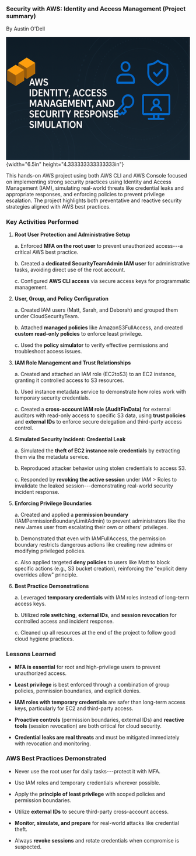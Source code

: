 ### **Security with AWS: Identity and Access Management (Project summary)**

By Austin O'Dell

![](SecWithAWSIAMMedia//c70cc96f8b9a6cb9338e8721035803b74ba9db11.png){width="6.5in"
height="4.333333333333333in"}

This hands-on AWS project using both AWS CLI and AWS Console focused on
implementing strong security practices using Identity and Access
Management (IAM), simulating real-world threats like credential leaks
and appropriate responses, and enforcing policies to prevent privilege
escalation. The project highlights both preventative and reactive
security strategies aligned with AWS best practices.

### **Key Activities Performed**

1.  **Root User Protection and Administrative Setup**

    a.  Enforced **MFA on the root user** to prevent unauthorized
        access---a critical AWS best practice.

    b.  Created a **dedicated SecurityTeamAdmin IAM user** for
        administrative tasks, avoiding direct use of the root account.

    c.  Configured **AWS CLI access** via secure access keys for
        programmatic management.

2.  **User, Group, and Policy Configuration**

    a.  Created IAM users (Matt, Sarah, and Deborah) and grouped them
        under CloudSecurityTeam.

    b.  Attached **managed policies** like AmazonS3FullAccess, and
        created **custom read-only policies** to enforce least
        privilege.

    c.  Used the **policy simulator** to verify effective permissions
        and troubleshoot access issues.

3.  **IAM Role Management and Trust Relationships**

    a.  Created and attached an IAM role (EC2toS3) to an EC2 instance,
        granting it controlled access to S3 resources.

    b.  Used instance metadata service to demonstrate how roles work
        with temporary security credentials.

    c.  Created a **cross-account IAM role (AuditFinData)** for external
        auditors with read-only access to specific S3 data, using
        **trust policies** and **external IDs** to enforce secure
        delegation and third-party access control.

4.  **Simulated Security Incident: Credential Leak**

    a.  Simulated the **theft of EC2 instance role credentials** by
        extracting them via the metadata service.

    b.  Reproduced attacker behavior using stolen credentials to access
        S3.

    c.  Responded by **revoking the active session** under IAM \> Roles
        to invalidate the leaked session---demonstrating real-world
        security incident response.

5.  **Enforcing Privilege Boundaries**

    a.  Created and applied a **permission boundary**
        (IAMPermissionBoundaryLimitAdmin) to prevent administrators like
        the new James user from escalating their own or others\'
        privileges.

    b.  Demonstrated that even with IAMFullAccess, the permission
        boundary restricts dangerous actions like creating new admins or
        modifying privileged policies.

    c.  Also applied targeted **deny policies** to users like Matt to
        block specific actions (e.g., S3 bucket creation), reinforcing
        the \"explicit deny overrides allow\" principle.

6.  **Best Practice Demonstrations**

    a.  Leveraged **temporary credentials** with IAM roles instead of
        long-term access keys.

    b.  Utilized **role switching**, **external IDs**, and **session
        revocation** for controlled access and incident response.

    c.  Cleaned up all resources at the end of the project to follow
        good cloud hygiene practices.

### **Lessons Learned**

-   **MFA is essential** for root and high-privilege users to prevent
    unauthorized access.

-   **Least privilege** is best enforced through a combination of group
    policies, permission boundaries, and explicit denies.

-   **IAM roles with temporary credentials** are safer than long-term
    access keys, particularly for EC2 and third-party access.

-   **Proactive controls** (permission boundaries, external IDs) and
    **reactive tools** (session revocation) are both critical for cloud
    security.

-   **Credential leaks are real threats** and must be mitigated
    immediately with revocation and monitoring.

### **AWS Best Practices Demonstrated**

-   Never use the root user for daily tasks---protect it with MFA.

-   Use IAM roles and temporary credentials wherever possible.

-   Apply the **principle of least privilege** with scoped policies and
    permission boundaries.

-   Utilize **external IDs** to secure third-party cross-account access.

-   **Monitor, simulate, and prepare** for real-world attacks like
    credential theft.

-   Always **revoke sessions** and rotate credentials when compromise is
    suspected.

